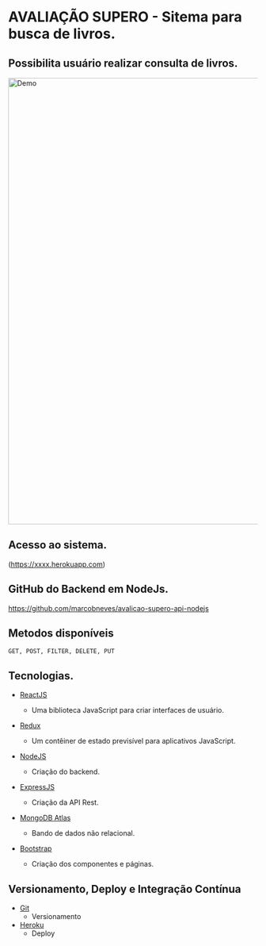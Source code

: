# AVALIAÇÃO SUPERO - Sitema para busca de livros.

## Possibilita usuário realizar consulta de livros.

<a href="https://book-control.herokuapp.com"><img width="900" src="image/image2.png" alt="Demo"></a>


## Acesso ao sistema.
(https://xxxx.herokuapp.com)


## GitHub do Backend  em NodeJs.
https://github.com/marcobneves/avalicao-supero-api-nodejs


## Metodos disponíveis

```
GET, POST, FILTER, DELETE, PUT
```

## Tecnologias.

* [ReactJS](https://reactjs.org/)
  * Uma biblioteca JavaScript para criar interfaces de usuário.

* [Redux](https://redux.js.org)
  * Um contêiner de estado previsível para aplicativos JavaScript.

* [NodeJS](https://nodejs.org)
  * Criação do backend.

* [ExpressJS](http://expressjs.com/)
  * Criação da API Rest.

* [MongoDB Atlas](https://www.mongodb.com/)
  * Bando de dados não relacional.

* [Bootstrap](http://getbootstrap.com/)
  * Criação dos componentes e páginas.

## Versionamento, Deploy e Integração Contínua
* [Git](https://git-scm.com)
  * Versionamento
* [Heroku](https://www.heroku.com)
  * Deploy
